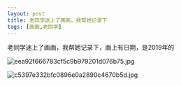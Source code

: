 ```yaml
---
layout: post
title: 老同学迷上了画画，我帮她记录下
tags: [画画,老同学]
---
```

老同学迷上了画画，我帮她记录下，画上有日期，是2019年的

![eea92f666783cf5c9b979201d076b75.jpg](https://i.loli.net/2019/08/06/n5FePyoBNW47zGb.jpg)


![c5397e332bfc0896e0a2890c4670b5d.jpg](https://i.loli.net/2019/08/06/Qq8CcRHxknGD2tK.jpg)

